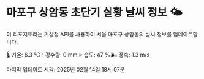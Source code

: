 
# 마포구 상암동 초단기 실황 날씨 정보 🌤️

이 리포지토리는 기상청 API를 사용하여 서울 마포구 상암동의 날씨 정보를 업데이트합니다. 

🌡️ 기온: 6.3 ℃
💧 강수량: 0 mm
💦 습도: 47 %
🌬️ 풍속: 1.3 m/s

마지막 업데이트 시각: 2025년 02월 14일 18시 07분    
